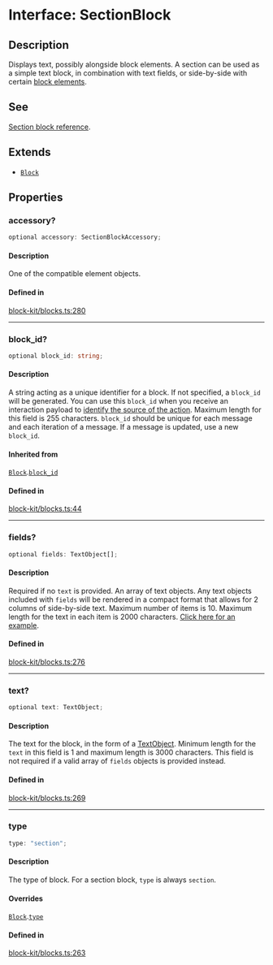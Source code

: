 # Interface: SectionBlock

## Description

Displays text, possibly alongside block elements. A section can be used as a simple text block, in
combination with text fields, or side-by-side with certain
[block elements](https://api.slack.com/reference/messaging/block-elements).

## See

[Section block reference](https://api.slack.com/reference/block-kit/blocks#section).

## Extends

- [`Block`](Block.md)

## Properties

### accessory?

```ts
optional accessory: SectionBlockAccessory;
```

#### Description

One of the compatible element objects.

#### Defined in

[block-kit/blocks.ts:280](https://github.com/slackapi/node-slack-sdk/blob/7b348598b763c2b7545d1042b5f0429775cfa62c/packages/types/src/block-kit/blocks.ts#L280)

***

### block\_id?

```ts
optional block_id: string;
```

#### Description

A string acting as a unique identifier for a block. If not specified, a `block_id` will be generated.
You can use this `block_id` when you receive an interaction payload to
[identify the source of the action](https://api.slack.com/interactivity/handling#payloads).
Maximum length for this field is 255 characters. `block_id` should be unique for each message and each iteration of
a message. If a message is updated, use a new `block_id`.

#### Inherited from

[`Block`](Block.md).[`block_id`](Block.md#block_id)

#### Defined in

[block-kit/blocks.ts:44](https://github.com/slackapi/node-slack-sdk/blob/7b348598b763c2b7545d1042b5f0429775cfa62c/packages/types/src/block-kit/blocks.ts#L44)

***

### fields?

```ts
optional fields: TextObject[];
```

#### Description

Required if no `text` is provided. An array of text objects. Any text objects included with `fields`
will be rendered in a compact format that allows for 2 columns of side-by-side text. Maximum number of items is 10.
Maximum length for the text in each item is 2000 characters.
[Click here for an example](https://app.slack.com/block-kit-builder/#%7B%22blocks%22:%5B%7B%22type%22:%22section%22,%22text%22:%7B%22text%22:%22A%20message%20*with%20some%20bold%20text*%20and%20_some%20italicized%20text_.%22,%22type%22:%22mrkdwn%22%7D,%22fields%22:%5B%7B%22type%22:%22mrkdwn%22,%22text%22:%22*Priority*%22%7D,%7B%22type%22:%22mrkdwn%22,%22text%22:%22*Type*%22%7D,%7B%22type%22:%22plain_text%22,%22text%22:%22High%22%7D,%7B%22type%22:%22plain_text%22,%22text%22:%22String%22%7D%5D%7D%5D%7D).

#### Defined in

[block-kit/blocks.ts:276](https://github.com/slackapi/node-slack-sdk/blob/7b348598b763c2b7545d1042b5f0429775cfa62c/packages/types/src/block-kit/blocks.ts#L276)

***

### text?

```ts
optional text: TextObject;
```

#### Description

The text for the block, in the form of a [TextObject](../type-aliases/TextObject.md). Minimum length for the `text` in this
field is 1 and maximum length is 3000 characters. This field is not required if a valid array of `fields` objects
is provided instead.

#### Defined in

[block-kit/blocks.ts:269](https://github.com/slackapi/node-slack-sdk/blob/7b348598b763c2b7545d1042b5f0429775cfa62c/packages/types/src/block-kit/blocks.ts#L269)

***

### type

```ts
type: "section";
```

#### Description

The type of block. For a section block, `type` is always `section`.

#### Overrides

[`Block`](Block.md).[`type`](Block.md#type)

#### Defined in

[block-kit/blocks.ts:263](https://github.com/slackapi/node-slack-sdk/blob/7b348598b763c2b7545d1042b5f0429775cfa62c/packages/types/src/block-kit/blocks.ts#L263)
